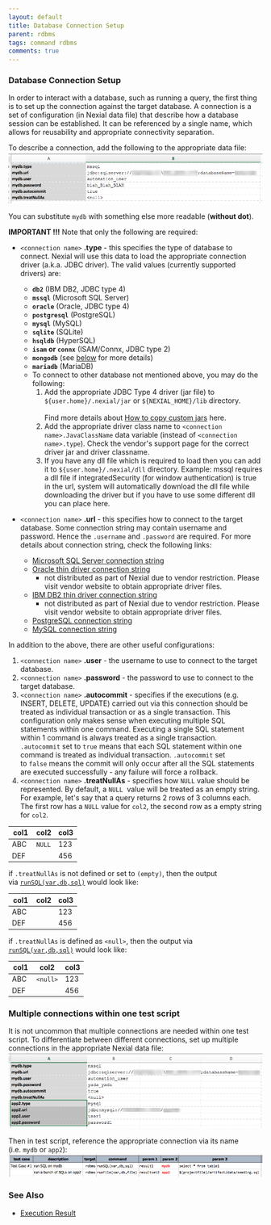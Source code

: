 ```yaml
---
layout: default
title: Database Connection Setup
parent: rdbms
tags: command rdbms
comments: true
---
```



### Database Connection Setup
In order to interact with a database, such as running a query, the first thing is to set up the connection against 
the target database. A connection is a set of configuration (in Nexial data file) that describe how a database 
session can be established. It can be referenced by a single name, which allows for reusability and appropriate 
connectivity separation.

To describe a connection, add the following to the appropriate data file:
![setup](image/index_01.png)

You can substitute `mydb` with something else more readable (**without dot**).

**IMPORTANT !!!** Note that only the following are required:
- `<connection name>` **.type** - this specifies the type of database to connect. Nexial will use this data to 
  load the appropriate connection driver (a.k.a. JDBC driver). The valid values (currently supported drivers) are:
  - **`db2`** (IBM DB2, JDBC type 4)
  - **`mssql`** (Microsoft SQL Server)
  - **`oracle`** (Oracle, JDBC type 4)
  - **`postgresql`** (PostgreSQL)
  - **`mysql`** (MySQL)
  - **`sqlite`** (SQLite)
  - **`hsqldb`** (HyperSQL)
  - **`isam` or `connx`** (ISAM/Connx, JDBC type 2)
  - **`mongodb`** (see [below](#connecting-to-mongodb) for more details)
  - **`mariadb`** (MariaDB)
  - To connect to other database not mentioned above, you may do the following:
    1. Add the appropriate JDBC Type 4 driver (jar file) to `${user.home}/.nexial/jar` or `${NEXIAL_HOME}/lib` directory.<br/>	       
       Find more details about [How to copy custom jars](../../userguide/BatchFiles#nexial-custom-jars) here.
    2. Add the appropriate driver class name to `<connection name>.JavaClassName` data variable (instead of 
       `<connection name>.type`). Check the vendor's support page for the correct driver jar and driver classname.	      
    3. If you have any dll file which is required to load then you can add it to `${user.home}/.nexial/dll` directory.
       Example: mssql requires a dll file if integratedSecurity (for window authentication) is true in the url, 
       system will automatically download the dll file while downloading the driver but if you have to use some 
       different dll you can place here. 
   
- `<connection name>` **.url** - this specifies how to connect to the target database. Some connection string may 
  contain username and password. Hence the `.username` and `.password` are required. For more details about 
  connection string, check the following links:
  - <a href="https://msdn.microsoft.com/en-us/library/ms378428(v=sql.110).aspx" class="external-link" target="_nexial_link">Microsoft SQL Server connection string</a>
  - <a href="http://www.orafaq.com/wiki/JDBC#Thin_driver" class="external-link" target="_nexial_link">Oracle thin driver connection string</a>
    - not distributed as part of Nexial due to vendor restriction.  Please visit vendor website to obtain appropriate 
      driver files.
  - <a href="https://www.ibm.com/support/knowledgecenter/SSEPGG_9.7.0/com.ibm.db2.luw.apdv.java.doc/src/tpc/imjcc_r0052342.html" class="external-link" target="_nexial_link">IBM DB2 thin driver connection string</a>
    - not distributed as part of Nexial due to vendor restriction.  Please visit vendor website to obtain appropriate 
      driver files.
  - <a href="https://jdbc.postgresql.org/documentation/80/connect.html" class="external-link" target="_nexial_link">PostgreSQL connection string</a>
  - <a href="https://dev.mysql.com/doc/connector-j/5.1/en/connector-j-reference-configuration-properties.html" class="external-link" target="_nexial_link">MySQL connection string</a>

In addition to the above, there are other useful configurations:
 1. `<connection name>` **.user** - the username to use to connect to the target database.
 2. `<connection name>` **.password** - the password to use to connect to the target database.
 3. `<connection name>` **.autocommit** - specifies if the executions (e.g. INSERT, DELETE, UPDATE) carried out via 
   this connection should be treated as individual transaction or as a single transaction. This configuration only 
   makes sense when executing multiple SQL statements within one command. Executing a single SQL statement within 1 
   command is always treated as a single transaction. `.autocommit` set to `true` means that each SQL statement 
   within one command is treated as individual transaction. `.autocommit` set to `false` means the commit will only 
   occur after all the SQL statements are executed successfully - any failure will force a rollback.
 4. `<connection name>` **.treatNullAs** - specifies how `NULL` value should be represented. By default, a `NULL` 
   value will be treated as an empty string. 
   For example, let's say that a query returns 2 rows of 3 columns each. The first row has a `NULL` value for `col2`, 
   the second row as a empty string for `col2`.

   | col1 | col2   | col3 |
   | ---- | ------ | ---- |
   | ABC  | `NULL` | 123  |
   | DEF  |        | 456  |
    
   if <connection name>`.treatNullAs` is not defined or set to `(empty)`, then the output 
   via [`runSQL(var,db,sql)`](runSQL(var,db,sql)) would look like:
   
   | col1 | col2 | col3 |
   | ---- | ---- | ---- |
   | ABC  |      | 123  |
   | DEF  |      | 456  |
    
   if <connection name>`.treatNullAs` is defined as `<null>`, then the output via 
   [`runSQL(var,db,sql)`](runSQL(var,db,sql)) would look like:

   | col1 | col2     | col3 |
   | ---- | -------- | ---- |
   | ABC  | `<null>` | 123  |
   | DEF  |          | 456  |


### Multiple connections within one test script   
It is not uncommon that multiple connections are needed within one test script. To differentiate between different 
connections, set up multiple connections in the appropriate Nexial data file:<br/>
![setup2](image/index_02.png)

Then in test script, reference the appropriate connection via its name (i.e. `mydb` or `app2`):<br/>
![script](image/index_03.png)


### See Also
- [Execution Result](executionResult)
